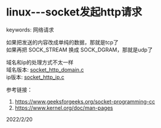 # linux---socket发起http请求

keywords: 网络请求  

如果把发送的内容改成单纯的数据，那就是tcp了  
如果再把 SOCK_STREAM 换成 SOCK_DGRAM，那就是udp了  

域名和ip的处理方式不太一样  
域名版本: [socket_http_domain.c](./files/socket_http_domain.c)  
ip版本: [socket_http_ip.c](./files/socket_http_ip.c)  


参考链接：  
1. https://www.geeksforgeeks.org/socket-programming-cc
2. https://www.kernel.org/doc/man-pages


2022/2/20  
